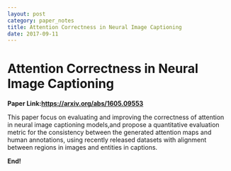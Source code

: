 ```yaml
---
layout: post
category: paper_notes
title: Attention Correctness in Neural Image Captioning
date: 2017-09-11
---
```


# Attention Correctness in Neural Image Captioning

**Paper Link:https://arxiv.org/abs/1605.09553**

This paper focus on evaluating and improving the correctness of attention in neural image captioning models,and propose a quantitative evaluation metric for the consistency between the generated attention maps and human annotations, using recently released datasets with alignment between regions in images and entities in captions.

**End!**
